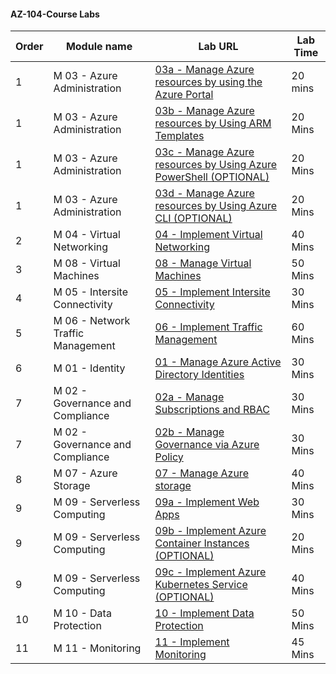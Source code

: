 #### AZ-104-Course Labs

      
| Order | Module name | Lab URL | Lab Time |
| --- | ----------- |--- | ---- |
| 1 | M 03 - Azure Administration | [03a - Manage Azure resources by using the Azure Portal](https://microsoftlearning.github.io/AZ-104-MicrosoftAzureAdministrator/Instructions/Labs/LAB_03a-Manage_Azure_Resources_by_Using_the_Azure_Portal.html) | 20 mins|
  |1 |M 03 - Azure Administration|	[03b - Manage Azure resources by Using ARM Templates](https://microsoftlearning.github.io/AZ-104-MicrosoftAzureAdministrator/Instructions/Labs/LAB_03b-Manage_Azure_Resources_by_Using_ARM_Templates.html) | 20 Mins|  
 |1 |M 03 - Azure Administration|	[03c - Manage Azure resources by Using Azure PowerShell    (OPTIONAL)](https://microsoftlearning.github.io/AZ-104-MicrosoftAzureAdministrator/Instructions/Labs/LAB_03c-Manage_Azure_Resources_by_Using_Azure_PowerShell.html) | 20 Mins|
|1 |M 03 - Azure Administration|	[03d - Manage Azure resources by Using Azure CLI      (OPTIONAL) ](https://microsoftlearning.github.io/AZ-104-MicrosoftAzureAdministrator/Instructions/Labs/LAB_03d-Manage_Azure_Resources_by_Using_Azure_CLI.html) | 20 Mins|
|2 |M 04 - Virtual Networking|	[04 - Implement Virtual Networking](https://microsoftlearning.github.io/AZ-104-MicrosoftAzureAdministrator/Instructions/Labs/LAB_04-Implement_Virtual_Networking.html) | 40 Mins|
|3 |M 08 - Virtual Machines|	[08 - Manage Virtual Machines](https://microsoftlearning.github.io/AZ-104-MicrosoftAzureAdministrator/Instructions/Labs/LAB_08-Manage_Virtual_Machines.html) | 50 Mins|
|4|M 05 - Intersite Connectivity|	[05 - Implement Intersite Connectivity](https://microsoftlearning.github.io/AZ-104-MicrosoftAzureAdministrator/Instructions/Labs/LAB_05-Implement_Intersite_Connectivity.html) | 30 Mins|
|5|M 06 - Network Traffic Management|	[06 - Implement Traffic Management](https://microsoftlearning.github.io/AZ-104-MicrosoftAzureAdministrator/Instructions/Labs/LAB_06-Implement_Network_Traffic_Management.html) | 60 Mins|
|6|M 01 - Identity|	[01 - Manage Azure Active Directory Identities](https://microsoftlearning.github.io/AZ-104-MicrosoftAzureAdministrator/Instructions/Labs/LAB_01-Manage_Azure_AD_Identities.html) | 30 Mins|
|7|M 02 - Governance and Compliance|	[02a - Manage Subscriptions and RBAC](https://microsoftlearning.github.io/AZ-104-MicrosoftAzureAdministrator/Instructions/Labs/LAB_02a_Manage_Subscriptions_and_RBAC.html) | 30 Mins|
|7|M 02 - Governance and Compliance|	[02b - Manage Governance via Azure Policy](https://microsoftlearning.github.io/AZ-104-MicrosoftAzureAdministrator/Instructions/Labs/LAB_02b-Manage_Governance_via_Azure_Policy.html) | 30 Mins|
|8|M 07 - Azure Storage|	[07 - Manage Azure storage](https://microsoftlearning.github.io/AZ-104-MicrosoftAzureAdministrator/Instructions/Labs/LAB_07-Manage_Azure_Storage.html) | 40 Mins|
|9|M 09 - Serverless Computing|	[09a - Implement Web Apps](https://microsoftlearning.github.io/AZ-104-MicrosoftAzureAdministrator/Instructions/Labs/LAB_09a-Implement_Web_Apps.html) | 30 Mins|
|9|M 09 - Serverless Computing|	[09b - Implement Azure Container Instances      (OPTIONAL)](https://microsoftlearning.github.io/AZ-104-MicrosoftAzureAdministrator/Instructions/Labs/LAB_09b-Implement_Azure_Container_Instances.html) | 20 Mins|
|9|M 09 - Serverless Computing|	[09c - Implement Azure Kubernetes Service        (OPTIONAL)](https://microsoftlearning.github.io/AZ-104-MicrosoftAzureAdministrator/Instructions/Labs/LAB_09c-Implement_Azure_Kubernetes_Service.html) | 40 Mins|
|10|M 10 - Data Protection|	[10 - Implement Data Protection](https://microsoftlearning.github.io/AZ-104-MicrosoftAzureAdministrator/Instructions/Labs/LAB_10-Implement_Data_Protection.html) | 50 Mins|
|11|M 11 - Monitoring|	[11 - Implement Monitoring](https://microsoftlearning.github.io/AZ-104-MicrosoftAzureAdministrator/Instructions/Labs/LAB_11-Implement_Monitoring.html) | 45 Mins|

 
 




